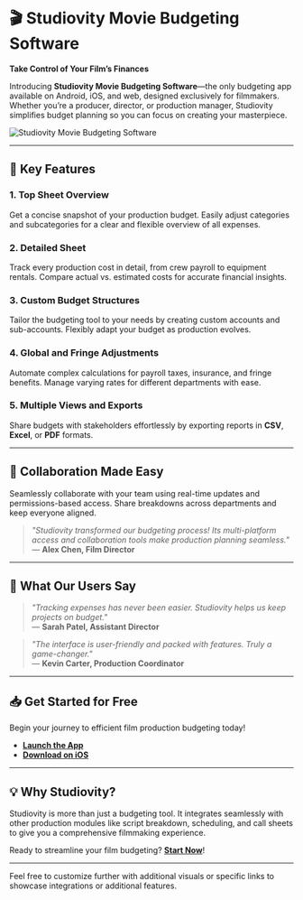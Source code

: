 # 🎬 Studiovity Movie Budgeting Software  

**Take Control of Your Film’s Finances**  

Introducing **Studiovity Movie Budgeting Software**—the only budgeting app available on Android, iOS, and web, designed exclusively for filmmakers. Whether you’re a producer, director, or production manager, Studiovity simplifies budget planning so you can focus on creating your masterpiece.  

![Studiovity Movie Budgeting Software](https://studiovity.com/assets/movie-budgeting.png)  

---

## 🚀 **Key Features**  

### 1. **Top Sheet Overview**  
Get a concise snapshot of your production budget. Easily adjust categories and subcategories for a clear and flexible overview of all expenses.  

### 2. **Detailed Sheet**  
Track every production cost in detail, from crew payroll to equipment rentals. Compare actual vs. estimated costs for accurate financial insights.  

### 3. **Custom Budget Structures**  
Tailor the budgeting tool to your needs by creating custom accounts and sub-accounts. Flexibly adapt your budget as production evolves.  

### 4. **Global and Fringe Adjustments**  
Automate complex calculations for payroll taxes, insurance, and fringe benefits. Manage varying rates for different departments with ease.  

### 5. **Multiple Views and Exports**  
Share budgets with stakeholders effortlessly by exporting reports in **CSV**, **Excel**, or **PDF** formats.  

---

## 🤝 **Collaboration Made Easy**  
Seamlessly collaborate with your team using real-time updates and permissions-based access. Share breakdowns across departments and keep everyone aligned.  

> _"Studiovity transformed our budgeting process! Its multi-platform access and collaboration tools make production planning seamless."_  
— **Alex Chen, Film Director**  

---

## 🌟 **What Our Users Say**  

> _"Tracking expenses has never been easier. Studiovity helps us keep projects on budget."_  
— **Sarah Patel, Assistant Director**  

> _"The interface is user-friendly and packed with features. Truly a game-changer."_  
— **Kevin Carter, Production Coordinator**  

---

## 📥 **Get Started for Free**  
Begin your journey to efficient film production budgeting today!  
- **[Launch the App](https://app.studiovity.com/)**  
- **[Download on iOS](https://apps.apple.com/in/app/studiovity-screenwriting-app/id1598427780)**  

---

## 💡 **Why Studiovity?**  
Studiovity is more than just a budgeting tool. It integrates seamlessly with other production modules like script breakdown, scheduling, and call sheets to give you a comprehensive filmmaking experience.  

Ready to streamline your film budgeting? **[Start Now](https://app.studiovity.com/)**!  

---  

Feel free to customize further with additional visuals or specific links to showcase integrations or additional features.
